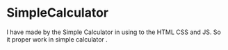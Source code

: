 # SimpleCalculator
I have made by the Simple Calculator in  using to the HTML CSS and JS. So it proper work in simple calculator .
